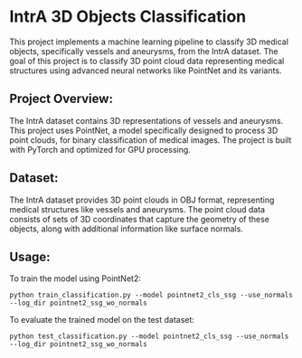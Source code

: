 # IntrA 3D Objects Classification
This project implements a machine learning pipeline to classify 3D medical objects, specifically vessels and aneurysms, from the IntrA dataset. The goal of this project is to classify 3D point cloud data representing medical structures using advanced neural networks like PointNet and its variants.

## Project Overview:
The IntrA dataset contains 3D representations of vessels and aneurysms. This project uses PointNet, a model specifically designed to process 3D point clouds, for binary classification of medical images. The project is built with PyTorch and optimized for GPU processing.

## Dataset:
The IntrA dataset provides 3D point clouds in OBJ format, representing medical structures like vessels and aneurysms. The point cloud data consists of sets of 3D coordinates that capture the geometry of these objects, along with additional information like surface normals.

## Usage:
To train the model using PointNet2:

`` python train_classification.py --model pointnet2_cls_ssg --use_normals --log_dir pointnet2_ssg_wo_normals ``

To evaluate the trained model on the test dataset:

`` python test_classification.py --model pointnet2_cls_ssg --use_normals --log_dir pointnet2_ssg_wo_normals ``
